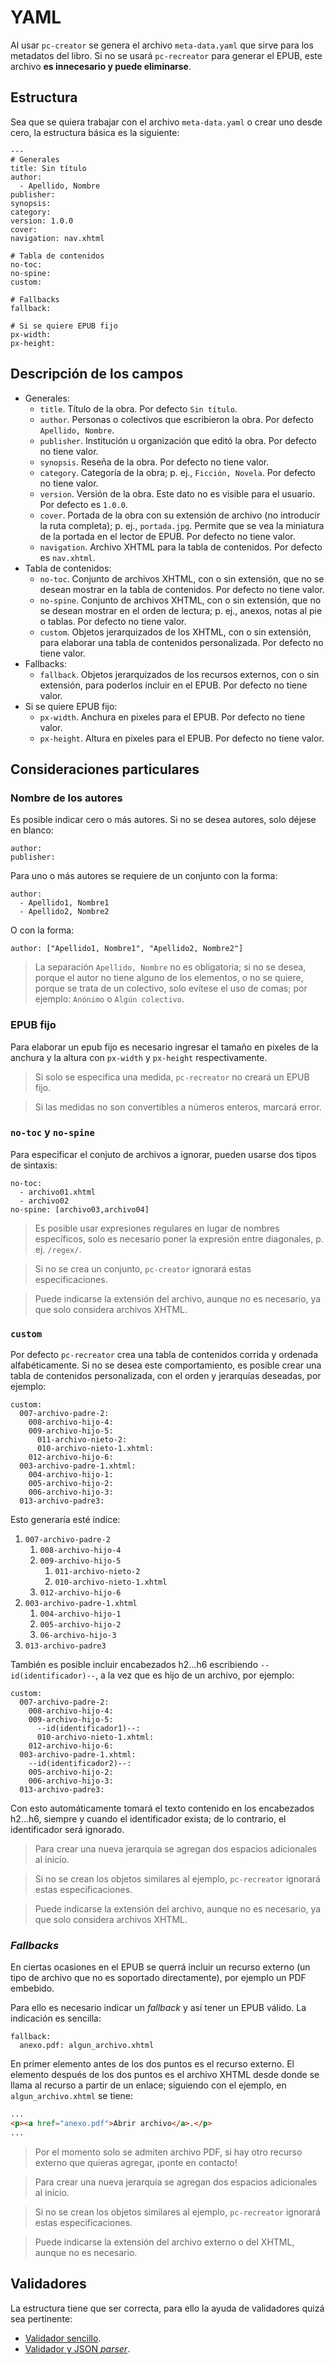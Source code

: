 # YAML

Al usar `pc-creator` se genera el archivo `meta-data.yaml` que sirve para 
los metadatos del libro. Si no se usará `pc-recreator` para generar el EPUB, 
este archivo **es innecesario y puede eliminarse**.

## Estructura

Sea que se quiera trabajar con el archivo `meta-data.yaml` o crear
uno desde cero, la estructura básica es la siguiente:

```
---
# Generales
title: Sin título
author:
  - Apellido, Nombre
publisher: 
synopsis: 
category: 
version: 1.0.0
cover: 
navigation: nav.xhtml

# Tabla de contenidos
no-toc: 
no-spine: 
custom: 

# Fallbacks
fallback: 

# Si se quiere EPUB fijo
px-width: 
px-height: 
```

## Descripción de los campos

* Generales:
	* `title`. Título de la obra. Por defecto `Sin título`.
	* `author`. Personas o colectivos que escribieron la obra. Por defecto `Apellido, Nombre`.
	* `publisher`. Institución u organización que editó la obra. Por defecto no tiene valor.
	* `synopsis`. Reseña de la obra. Por defecto no tiene valor.
	* `category`. Categoría de la obra; p. ej., `Ficción, Novela`. Por defecto no tiene valor.
	* `version`. Versión de la obra. Este dato no es visible para el usuario. Por defecto es `1.0.0`.
	* `cover`. Portada de la obra con su extensión de archivo (no introducir la ruta completa); p. ej., `portada.jpg`. Permite que se vea la miniatura de la portada en el lector de EPUB. Por defecto no tiene valor.
	* `navigation`. Archivo XHTML para la tabla de contenidos. Por defecto es `nav.xhtml`.
* Tabla de contenidos:
	* `no-toc`. Conjunto de archivos XHTML, con o sin extensión, que no se desean mostrar en la tabla de contenidos. Por defecto no tiene valor.
	* `no-spine`. Conjunto de archivos XHTML, con o sin extensión, que no se desean mostrar en el orden de lectura; p. ej., anexos, notas al pie o tablas. Por defecto no tiene valor.
	* `custom`. Objetos jerarquizados de los XHTML, con o sin extensión, para elaborar una tabla de contenidos personalizada. Por defecto no tiene valor.
* Fallbacks:
    * `fallback`. Objetos jerarquizados de los recursos externos, con o sin extensión, para poderlos incluir en el EPUB. Por defecto no tiene valor.
* Si se quiere EPUB fijo:
	* `px-width`. Anchura en pixeles para el EPUB. Por defecto no tiene valor.
	* `px-height`. Altura en pixeles para el EPUB. Por defecto no tiene valor.
	
## Consideraciones particulares

### Nombre de los autores

Es posible indicar cero o más autores. Si no se desea autores, solo
déjese en blanco:

```
author:
publisher: 
```

Para uno o más autores se requiere de un conjunto con la forma:

```
author:
  - Apellido1, Nombre1
  - Apellido2, Nombre2
```

O con la forma:

```
author: ["Apellido1, Nombre1", "Apellido2, Nombre2"]
```

> La separación `Apellido, Nombre` no es obligatoria; si no se desea,
> porque el autor no tiene alguno de los elementos, o no se quiere, 
> porque se trata de un colectivo, solo evítese el uso de comas; por 
> ejemplo: `Anónimo` o `Algún colectivo`.

### EPUB fijo

Para elaborar un epub fijo es necesario ingresar el tamaño en pixeles
de la anchura y la altura con `px-width` y `px-height` respectivamente.
	
> Si solo se especifica una medida, `pc-recreator` no creará un EPUB fijo.

> Si las medidas no son convertibles a números enteros, marcará error.

### `no-toc` y `no-spine`

Para especificar el conjuto de archivos a ignorar, pueden usarse dos tipos
de sintaxis:

```
no-toc: 
  - archivo01.xhtml
  - archivo02
no-spine: [archivo03,archivo04]
```

> Es posible usar expresiones regulares en lugar de nombres específicos,
solo es necesario poner la expresión entre diagonales, p. ej. `/regex/`.

> Si no se crea un conjunto, `pc-creator` ignorará estas especificaciones.

> Puede indicarse la extensión del archivo, aunque no es necesario, ya
que solo considera archivos XHTML.

### `custom`

Por defecto `pc-recreator` crea una tabla de contenidos corrida y ordenada
alfabéticamente. Si no se desea este comportamiento, es posible crear
una tabla de contenidos personalizada, con el orden y jerarquías deseadas,
por ejemplo:

```
custom:
  007-archivo-padre-2:
    008-archivo-hijo-4:
    009-archivo-hijo-5:
      011-archivo-nieto-2:
      010-archivo-nieto-1.xhtml:
    012-archivo-hijo-6:
  003-archivo-padre-1.xhtml:
    004-archivo-hijo-1:
    005-archivo-hijo-2:
    006-archivo-hijo-3:
  013-archivo-padre3:
```

Esto generaría esté índice:

1. `007-archivo-padre-2`
    1. `008-archivo-hijo-4`
    2. `009-archivo-hijo-5`
        1. `011-archivo-nieto-2`
        2. `010-archivo-nieto-1.xhtml`
    3. `012-archivo-hijo-6`
2. `003-archivo-padre-1.xhtml`
    1. `004-archivo-hijo-1`
    2. `005-archivo-hijo-2`
    3. `06-archivo-hijo-3`
3. `013-archivo-padre3`

También es posible incluir encabezados h2…h6 escribiendo 
`--id(identificador)--`, a la vez que es hijo de un archivo, 
por ejemplo:

```
custom:
  007-archivo-padre-2:
    008-archivo-hijo-4:
    009-archivo-hijo-5:
      --id(identificador1)--:
      010-archivo-nieto-1.xhtml:
    012-archivo-hijo-6:
  003-archivo-padre-1.xhtml:
    --id(identificador2)--:
    005-archivo-hijo-2:
    006-archivo-hijo-3:
  013-archivo-padre3:
```

Con esto automáticamente tomará el texto contenido en los encabezados
h2…h6, siempre y cuando el identificador exista; de lo contrario, el
identificador será ignorado.

> Para crear una nueva jerarquía se agregan dos espacios adicionales al
inicio.

> Si no se crean los objetos similares al ejemplo, `pc-recreator` 
ignorará estas especificaciones.

> Puede indicarse la extensión del archivo, aunque no es necesario, ya
que solo considera archivos XHTML.

### *Fallbacks*

En ciertas ocasiones en el EPUB se querrá incluir un recurso externo
(un tipo de archivo que no es soportado directamente), por ejemplo un
PDF embebido.

Para ello es necesario indicar un *fallback* y así tener un EPUB
válido. La indicación es sencilla:

```
fallback: 
  anexo.pdf: algun_archivo.xhtml
```

En primer elemento antes de los dos puntos es el recurso externo. El 
elemento después de los dos puntos es el archivo XHTML desde donde se 
llama al recurso a partir de un enlace; siguiendo con el ejemplo,
en `algun_archivo.xhtml` se tiene:

```html
...
<p><a href="anexo.pdf">Abrir archivo</a>.</p>
...
```

> Por el momento solo se admiten archivo PDF, si hay otro recurso externo
que quieras agregar, ¡ponte en contacto!

> Para crear una nueva jerarquía se agregan dos espacios adicionales al
inicio.

> Si no se crean los objetos similares al ejemplo, `pc-recreator` 
ignorará estas especificaciones.

> Puede indicarse la extensión del archivo externo o del XHTML, aunque 
no es necesario.

## Validadores

La estructura tiene que ser correcta, para ello la ayuda de validadores
quizá sea pertinente:

* [Validador sencillo](http://codebeautify.org/yaml-validator).
* [Validador y JSON *parser*](https://yaml-online-parser.appspot.com/).

